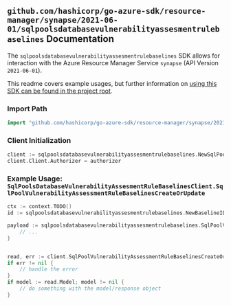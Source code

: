 
## `github.com/hashicorp/go-azure-sdk/resource-manager/synapse/2021-06-01/sqlpoolsdatabasevulnerabilityassesmentrulebaselines` Documentation

The `sqlpoolsdatabasevulnerabilityassesmentrulebaselines` SDK allows for interaction with the Azure Resource Manager Service `synapse` (API Version `2021-06-01`).

This readme covers example usages, but further information on [using this SDK can be found in the project root](https://github.com/hashicorp/go-azure-sdk/tree/main/docs).

### Import Path

```go
import "github.com/hashicorp/go-azure-sdk/resource-manager/synapse/2021-06-01/sqlpoolsdatabasevulnerabilityassesmentrulebaselines"
```


### Client Initialization

```go
client := sqlpoolsdatabasevulnerabilityassesmentrulebaselines.NewSqlPoolsDatabaseVulnerabilityAssesmentRuleBaselinesClientWithBaseURI("https://management.azure.com")
client.Client.Authorizer = authorizer
```


### Example Usage: `SqlPoolsDatabaseVulnerabilityAssesmentRuleBaselinesClient.SqlPoolVulnerabilityAssessmentRuleBaselinesCreateOrUpdate`

```go
ctx := context.TODO()
id := sqlpoolsdatabasevulnerabilityassesmentrulebaselines.NewBaselineID("12345678-1234-9876-4563-123456789012", "example-resource-group", "workspaceValue", "sqlPoolValue", "ruleIdValue", "example")

payload := sqlpoolsdatabasevulnerabilityassesmentrulebaselines.SqlPoolVulnerabilityAssessmentRuleBaseline{
	// ...
}


read, err := client.SqlPoolVulnerabilityAssessmentRuleBaselinesCreateOrUpdate(ctx, id, payload)
if err != nil {
	// handle the error
}
if model := read.Model; model != nil {
	// do something with the model/response object
}
```
